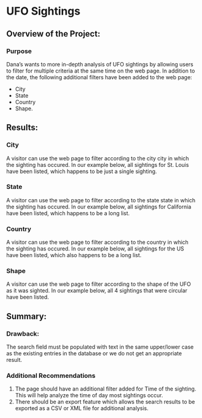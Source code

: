 # UFO Sightings

## Overview of the Project:

### Purpose
Dana’s wants to more in-depth analysis of UFO sightings by allowing users to filter for multiple criteria at the same time on the web page. In addition to the date, the following additional filters have been added to the web page:
  - City
  - State
  - Country
  - Shape.

## Results:

### City
A visitor can use the web page to filter according to the city city in which the sighting has occured. In our example below, all sightings for St. Louis have been listed, which happens to be just a single sighting.

### State
A visitor can use the web page to filter according to the state state in which the sighting has occured. In our example below, all sightings for California have been listed, which happens to be a long list.

### Country
A visitor can use the web page to filter according to the country in which the sighting has occured. In our example below, all sightings for the US have been listed, which also happens to be a long list.

### Shape
A visitor can use the web page to filter according to the shape of the UFO as it was sighted. In our example below, all 4 sightings that were circular have been listed.

## Summary:

### Drawback: 
The search field must be populated with text in the same upper/lower case as the existing entries in the database or we do not get an appropriate result.

### Additional Recommendations
1. The page should have an additional filter added for Time of the sighting. This will help analyze the time of day most sightings occur.
2. There should be an export feature which allows the search results to be exported as a CSV or XML file for additional analysis.
